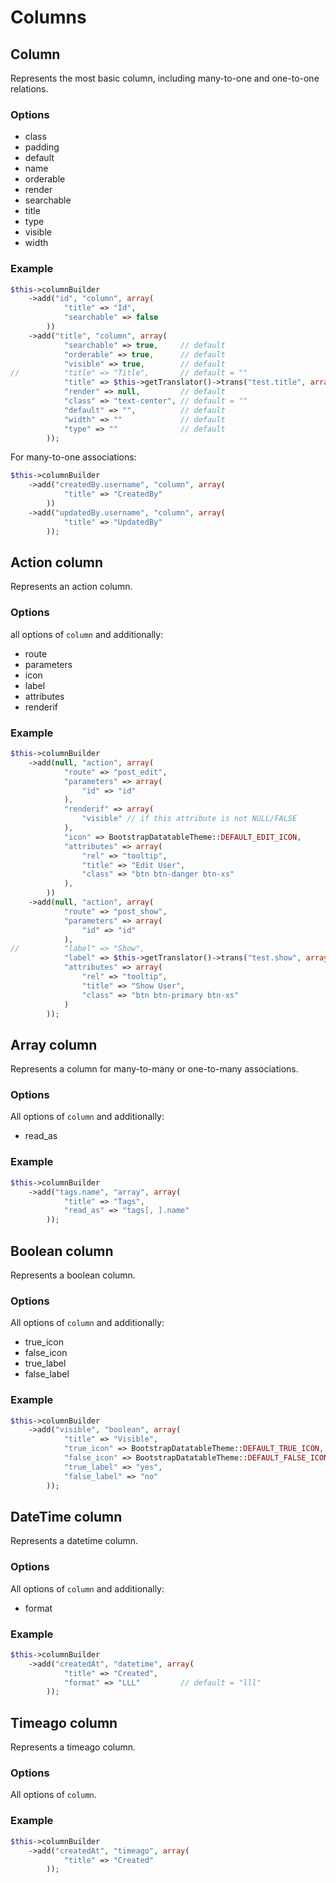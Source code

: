 # Columns

## Column

Represents the most basic column, including many-to-one and one-to-one relations.

### Options

- class
- padding
- default
- name
- orderable
- render
- searchable
- title
- type
- visible
- width

### Example

``` php
$this->columnBuilder
    ->add("id", "column", array(
            "title" => "Id",
            "searchable" => false
        ))
    ->add("title", "column", array(
            "searchable" => true,     // default
            "orderable" => true,      // default
            "visible" => true,        // default
//          "title" => "Title",       // default = ""
            "title" => $this->getTranslator()->trans("test.title", array(), "msg"),
            "render" => null,         // default
            "class" => "text-center", // default = ""
            "default" => "",          // default
            "width" => ""             // default
            "type" => ""              // default
        ));
```

For many-to-one associations:

``` php
$this->columnBuilder
    ->add("createdBy.username", "column", array(
            "title" => "CreatedBy"
        ))
    ->add("updatedBy.username", "column", array(
            "title" => "UpdatedBy"
        ));
```

## Action column

Represents an action column.

### Options

all options of `column` and additionally:

- route
- parameters
- icon
- label
- attributes
- renderif

### Example

``` php
$this->columnBuilder
    ->add(null, "action", array(
            "route" => "post_edit",
            "parameters" => array(
                "id" => "id"
            ),
            "renderif" => array(
                "visible" // if this attribute is not NULL/FALSE
            ),
            "icon" => BootstrapDatatableTheme::DEFAULT_EDIT_ICON,
            "attributes" => array(
                "rel" => "tooltip",
                "title" => "Edit User",
                "class" => "btn btn-danger btn-xs"
            ),
        ))
    ->add(null, "action", array(
            "route" => "post_show",
            "parameters" => array(
                "id" => "id"
            ),
//          "label" => "Show",
            "label" => $this->getTranslator()->trans("test.show", array(), "msg"),
            "attributes" => array(
                "rel" => "tooltip",
                "title" => "Show User",
                "class" => "btn btn-primary btn-xs"
            )
        ));
```

## Array column

Represents a column for many-to-many or one-to-many associations.

### Options

All options of `column` and additionally:

- read_as

### Example

``` php
$this->columnBuilder
    ->add("tags.name", "array", array(
            "title" => "Tags",
            "read_as" => "tags[, ].name"
        ));
```

## Boolean column

Represents a boolean column.

### Options

All options of `column` and additionally:

- true_icon
- false_icon
- true_label
- false_label

### Example

``` php
$this->columnBuilder
    ->add("visible", "boolean", array(
            "title" => "Visible",
            "true_icon" => BootstrapDatatableTheme::DEFAULT_TRUE_ICON,
            "false_icon" => BootstrapDatatableTheme::DEFAULT_FALSE_ICON,
            "true_label" => "yes",
            "false_label" => "no"
        ));
```

## DateTime column

Represents a datetime column.

### Options

All options of `column` and additionally:

- format

### Example

``` php
$this->columnBuilder
    ->add("createdAt", "datetime", array(
            "title" => "Created",
            "format" => "LLL"         // default = "lll"
        ));
```

## Timeago column

Represents a timeago column.

### Options

All options of `column`.

### Example

``` php
$this->columnBuilder
    ->add("createdAt", "timeago", array(
            "title" => "Created"
        ));
```